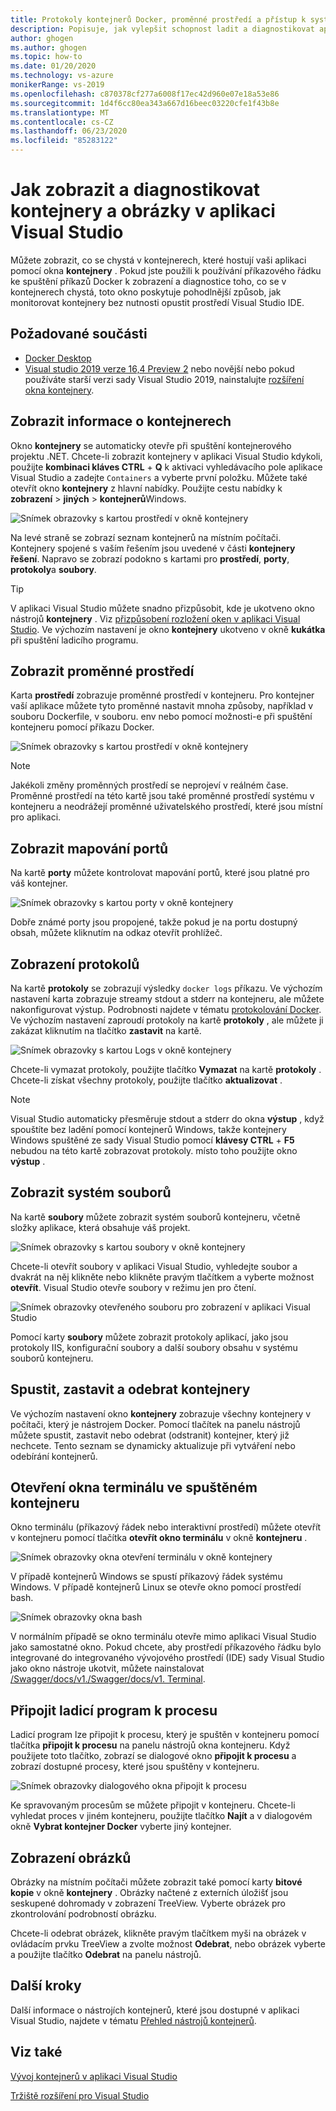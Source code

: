 ```yaml
---
title: Protokoly kontejnerů Docker, proměnné prostředí a přístup k systému souborů
description: Popisuje, jak vylepšit schopnost ladit a diagnostikovat aplikace založené na kontejnerech v aplikaci Visual Studio pomocí okna nástroje, které vám umožní zjistit, co se v kontejnerech hostujících vaší aplikaci nachází.
author: ghogen
ms.author: ghogen
ms.topic: how-to
ms.date: 01/20/2020
ms.technology: vs-azure
monikerRange: vs-2019
ms.openlocfilehash: c870378cf277a6008f17ec42d960e07e18a53e86
ms.sourcegitcommit: 1d4f6cc80ea343a667d16beec03220cfe1f43b8e
ms.translationtype: MT
ms.contentlocale: cs-CZ
ms.lasthandoff: 06/23/2020
ms.locfileid: "85283122"
---
```

# <a name="how-to-view-and-diagnose-containers-and-images-in-visual-studio"></a>Jak zobrazit a diagnostikovat kontejnery a obrázky v aplikaci Visual Studio

Můžete zobrazit, co se chystá v kontejnerech, které hostují vaši aplikaci pomocí okna **kontejnery** . Pokud jste použili k používání příkazového řádku ke spuštění příkazů Docker k zobrazení a diagnostice toho, co se v kontejnerech chystá, toto okno poskytuje pohodlnější způsob, jak monitorovat kontejnery bez nutnosti opustit prostředí Visual Studio IDE.

## <a name="prerequisites"></a>Požadované součásti

- [Docker Desktop](https://hub.docker.com/editions/community/docker-ce-desktop-windows)
- [Visual studio 2019 verze 16,4 Preview 2](https://visualstudio.microsoft.com/downloads) nebo novější nebo pokud používáte starší verzi sady Visual Studio 2019, nainstalujte [rozšíření okna kontejnery](https://marketplace.visualstudio.com/items?itemName=ms-azuretools.vs-containers-tools-extensions).

## <a name="view-information-about-your-containers"></a>Zobrazit informace o kontejnerech

Okno **kontejnery** se automaticky otevře při spuštění kontejnerového projektu .NET. Chcete-li zobrazit kontejnery v aplikaci Visual Studio kdykoli, použijte **kombinaci kláves CTRL** + **Q** k aktivaci vyhledávacího pole aplikace Visual Studio a zadejte `Containers` a vyberte první položku. Můžete také otevřít okno **kontejnery** z hlavní nabídky. Použijte cestu nabídky k **zobrazení**  >  **jiných**  >  **kontejnerů**Windows.  

![Snímek obrazovky s kartou prostředí v okně kontejnery](media/view-and-diagnose-containers/container-window.png)

Na levé straně se zobrazí seznam kontejnerů na místním počítači. Kontejnery spojené s vaším řešením jsou uvedené v části **kontejnery řešení**. Napravo se zobrazí podokno s kartami pro **prostředí**, **porty**, **protokoly**a **soubory**.

> [!TIP]
> V aplikaci Visual Studio můžete snadno přizpůsobit, kde je ukotveno okno nástrojů **kontejnery** . Viz [přizpůsobení rozložení oken v aplikaci Visual Studio](../ide/customizing-window-layouts-in-visual-studio.md). Ve výchozím nastavení je okno **kontejnery** ukotveno v okně **kukátka** při spuštění ladicího programu.

## <a name="view-environment-variables"></a>Zobrazit proměnné prostředí

Karta **prostředí** zobrazuje proměnné prostředí v kontejneru. Pro kontejner vaší aplikace můžete tyto proměnné nastavit mnoha způsoby, například v souboru Dockerfile, v souboru. env nebo pomocí možnosti-e při spuštění kontejneru pomocí příkazu Docker.

![Snímek obrazovky s kartou prostředí v okně kontejnery](media/view-and-diagnose-containers/containers-environment-vars.png)

> [!NOTE]
> Jakékoli změny proměnných prostředí se neprojeví v reálném čase. Proměnné prostředí na této kartě jsou také proměnné prostředí systému v kontejneru a neodrážejí proměnné uživatelského prostředí, které jsou místní pro aplikaci.

## <a name="view-port-mappings"></a>Zobrazit mapování portů

Na kartě **porty** můžete kontrolovat mapování portů, které jsou platné pro váš kontejner.

![Snímek obrazovky s kartou porty v okně kontejnery](media/view-and-diagnose-containers/containers-ports.png)

Dobře známé porty jsou propojené, takže pokud je na portu dostupný obsah, můžete kliknutím na odkaz otevřít prohlížeč.

## <a name="view-logs"></a>Zobrazení protokolů

Na kartě **protokoly** se zobrazují výsledky `docker logs` příkazu. Ve výchozím nastavení karta zobrazuje streamy stdout a stderr na kontejneru, ale můžete nakonfigurovat výstup. Podrobnosti najdete v tématu [protokolování Docker](https://docs.docker.com/config/containers/logging/).  Ve výchozím nastavení zaproudí protokoly na kartě **protokoly** , ale můžete ji zakázat kliknutím na tlačítko **zastavit** na kartě.

![Snímek obrazovky s kartou Logs v okně kontejnery](media/view-and-diagnose-containers/containers-logs.png)

Chcete-li vymazat protokoly, použijte tlačítko **Vymazat** na kartě **protokoly** .  Chcete-li získat všechny protokoly, použijte tlačítko **aktualizovat** .

> [!NOTE]
> Visual Studio automaticky přesměruje stdout a stderr do okna **výstup** , když spouštíte bez ladění pomocí kontejnerů Windows, takže kontejnery Windows spuštěné ze sady Visual Studio pomocí **klávesy CTRL** + **F5** nebudou na této kartě zobrazovat protokoly. místo toho použijte okno **výstup** .

## <a name="view-the-filesystem"></a>Zobrazit systém souborů

Na kartě **soubory** můžete zobrazit systém souborů kontejneru, včetně složky aplikace, která obsahuje váš projekt.

![Snímek obrazovky s kartou soubory v okně kontejnery](media/view-and-diagnose-containers/container-filesystem.png)

Chcete-li otevřít soubory v aplikaci Visual Studio, vyhledejte soubor a dvakrát na něj klikněte nebo klikněte pravým tlačítkem a vyberte možnost **otevřít**. Visual Studio otevře soubory v režimu jen pro čtení.

![Snímek obrazovky otevřeného souboru pro zobrazení v aplikaci Visual Studio](media/view-and-diagnose-containers/container-file-open.png)

Pomocí karty **soubory** můžete zobrazit protokoly aplikací, jako jsou protokoly IIS, konfigurační soubory a další soubory obsahu v systému souborů kontejneru.

## <a name="start-stop-and-remove-containers"></a>Spustit, zastavit a odebrat kontejnery

Ve výchozím nastavení okno **kontejnery** zobrazuje všechny kontejnery v počítači, který je nástrojem Docker. Pomocí tlačítek na panelu nástrojů můžete spustit, zastavit nebo odebrat (odstranit) kontejner, který již nechcete.  Tento seznam se dynamicky aktualizuje při vytváření nebo odebírání kontejnerů.

## <a name="open-a-terminal-window-in-a-running-container"></a>Otevření okna terminálu ve spuštěném kontejneru

Okno terminálu (příkazový řádek nebo interaktivní prostředí) můžete otevřít v kontejneru pomocí tlačítka **otevřít okno terminálu** v okně **kontejneru** .

![Snímek obrazovky okna otevření terminálu v okně kontejnery](media/view-and-diagnose-containers/containers-open-terminal-window.png)

V případě kontejnerů Windows se spustí příkazový řádek systému Windows. V případě kontejnerů Linux se otevře okno pomocí prostředí bash.

![Snímek obrazovky okna bash](media/view-and-diagnose-containers/container-bash-window.png)

V normálním případě se okno terminálu otevře mimo aplikaci Visual Studio jako samostatné okno. Pokud chcete, aby prostředí příkazového řádku bylo integrované do integrovaného vývojového prostředí (IDE) sady Visual Studio jako okno nástroje ukotvit, můžete nainstalovat [/Swagger/docs/v1./Swagger/docs/v1. Terminal](https://marketplace.visualstudio.com/items?itemName=DanielGriffen.WhackWhackTerminal).

## <a name="attach-the-debugger-to-a-process"></a>Připojit ladicí program k procesu

Ladicí program lze připojit k procesu, který je spuštěn v kontejneru pomocí tlačítka **připojit k procesu** na panelu nástrojů okna kontejneru. Když použijete toto tlačítko, zobrazí se dialogové okno **připojit k procesu** a zobrazí dostupné procesy, které jsou spuštěny v kontejneru.  

![Snímek obrazovky dialogového okna připojit k procesu](media/view-and-diagnose-containers/containers-attach-to-process.jpg)

Ke spravovaným procesům se můžete připojit v kontejneru. Chcete-li vyhledat proces v jiném kontejneru, použijte tlačítko **Najít** a v dialogovém okně **Vybrat kontejner Docker** vyberte jiný kontejner.

## <a name="viewing-images"></a>Zobrazení obrázků

Obrázky na místním počítači můžete zobrazit také pomocí karty **bitové kopie** v okně **kontejnery** . Obrázky načtené z externích úložišť jsou seskupené dohromady v zobrazení TreeView. Vyberte obrázek pro zkontrolování podrobností obrázku.

Chcete-li odebrat obrázek, klikněte pravým tlačítkem myši na obrázek v ovládacím prvku TreeView a zvolte možnost **Odebrat**, nebo obrázek vyberte a použijte tlačítko **Odebrat** na panelu nástrojů.

## <a name="next-steps"></a>Další kroky

Další informace o nástrojích kontejnerů, které jsou dostupné v aplikaci Visual Studio, najdete v tématu [Přehled nástrojů kontejnerů](overview.md).

## <a name="see-also"></a>Viz také

[Vývoj kontejnerů v aplikaci Visual Studio](/visualstudio/containers)

[Tržiště rozšíření pro Visual Studio](https://marketplace.visualstudio.com/)
